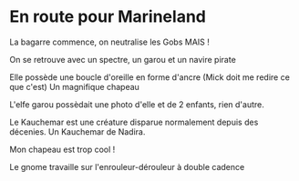 # En route pour Marineland

La bagarre commence, on neutralise les Gobs MAIS !

On se retrouve avec un spectre, un garou et un navire pirate


Elle possède une boucle d'oreille en forme d'ancre (Mick doit me redire ce que c'est)
Un magnifique chapeau

L'elfe garou possèdait une photo d'elle et de 2 enfants, rien d'autre.

Le Kauchemar est une créature disparue normalement depuis des décenies. Un Kauchemar de Nadira. 

Mon chapeau est trop cool !


Le gnome travaille sur l'enrouleur-dérouleur à double cadence
